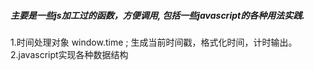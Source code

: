 ##### 主要是一些js加工过的函数，方便调用, 包括一些javascript的各种用法实践.
1.时间处理对象 window.time ; 生成当前时间戳，格式化时间，计时输出。
2.javascript实现各种数据结构











